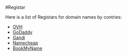 #Registar

Here is a list of Registars for domain names by contries:


* [OVH](http://ovh.com/)
* [GoDaddy](https://godaddy.com/)
* [Gandi](http://gandi.net/)
* [Namecheap](https://www.namecheap.com/)
* [BookMyName](https://www.bookmyname.com/)
